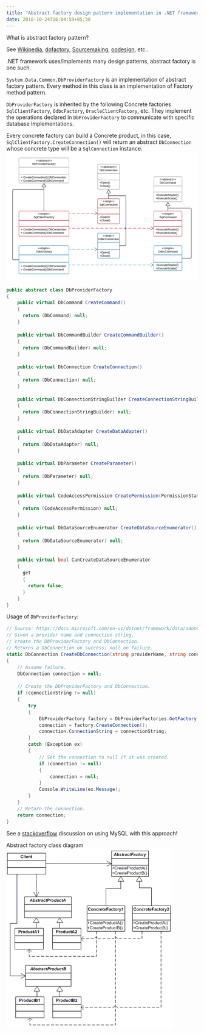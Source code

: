 ```yaml
---
title: "Abstract factory design pattern implementation in .NET framework"
date: 2018-10-24T16:04:59+05:30
---
```

What is abstract factory pattern?

See [Wikipedia](https://en.wikipedia.org/wiki/Abstract_factory_pattern), [dofactory](https://www.dofactory.com/net/abstract-factory-design-pattern), [Sourcemaking](https://sourcemaking.com/design_patterns/abstract_factory), [oodesign](https://www.oodesign.com/abstract-factory-pattern.html), etc..

.NET framework uses/implements many design patterns, abstract factory is one such.

`System.Data.Common.DbProviderFactory` is an implementation of abstract factory pattern. Every method in this class is an implementation of Factory method pattern.

`DbProviderFactory` is inherited by the following Concrete factories `SqlClientFactory`, `OdbcFactory`, `OracleClientFactory`, etc. They implement the operations declared in `DbProviderFactory` to communicate with specific database implementations.

Every concrete factory can build a Concrete product, in this case, `SqlClientFactory.CreateConnection()` will return an abstract `DbConnection` whose concrete type will be a `SqlConnection` instance.
<img src="images/DbProviderFactory-AbstractFactory.png">
```csharp
public abstract class DbProviderFactory
{
    public virtual DbCommand CreateCommand()
    {
      return (DbCommand) null;
    }

    public virtual DbCommandBuilder CreateCommandBuilder()
    {
      return (DbCommandBuilder) null;
    }
    
    public virtual DbConnection CreateConnection()
    {
      return (DbConnection) null;
    }

    public virtual DbConnectionStringBuilder CreateConnectionStringBuilder()
    {
      return (DbConnectionStringBuilder) null;
    }

    public virtual DbDataAdapter CreateDataAdapter()
    {
      return (DbDataAdapter) null;
    }

    public virtual DbParameter CreateParameter()
    {
      return (DbParameter) null;
    }

    public virtual CodeAccessPermission CreatePermission(PermissionState state)
    {
      return (CodeAccessPermission) null;
    }

    public virtual DbDataSourceEnumerator CreateDataSourceEnumerator()
    {
      return (DbDataSourceEnumerator) null;
    }
    
    public virtual bool CanCreateDataSourceEnumerator
    {
      get
      {
        return false;
      }
    }
}
```
Usage of `DbProviderFactory`:
```csharp
// Source: https://docs.microsoft.com/en-us/dotnet/framework/data/adonet/obtaining-a-dbproviderfactory
// Given a provider name and connection string, 
// create the DbProviderFactory and DbConnection.
// Returns a DbConnection on success; null on failure.
static DbConnection CreateDbConnection(string providerName, string connectionString)
{
    // Assume failure.
    DbConnection connection = null;

    // Create the DbProviderFactory and DbConnection.
    if (connectionString != null)
    {
        try
        {
            DbProviderFactory factory = DbProviderFactories.GetFactory(providerName);
            connection = factory.CreateConnection();
            connection.ConnectionString = connectionString;
        }
        catch (Exception ex)
        {
            // Set the connection to null if it was created.
            if (connection != null)
            {
                connection = null;
            }
            Console.WriteLine(ex.Message);
        }
    }
    // Return the connection.
    return connection;
}
```
See a [stackoverflow](https://stackoverflow.com/questions/1216626/how-can-i-use-ado-net-dbproviderfactory-with-mysql) discussion on using MySQL with this approach!

Abstract factory class diagram
<img src="images/abstract.gif"/>
